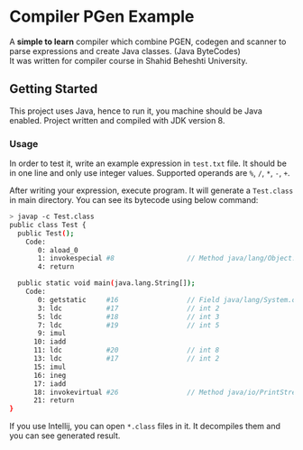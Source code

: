 # Compiler PGen Example 

A **simple to learn** compiler which combine PGEN, codegen and scanner to parse expressions and create
Java classes. (Java ByteCodes)  
It was written for compiler course in Shahid Beheshti University.

## Getting Started

This project uses Java, hence to run it, you machine should be Java enabled. 
Project written and compiled with JDK version 8.

### Usage

In order to test it, write an example expression in `test.txt` file. It should be 
in one line and only use integer values. Supported operands are `%`, `/`, `*`, `-`, `+`.

After writing your expression, execute program. It will generate a `Test.class` in main directory. 
You can see its bytecode using below command:
```bash
> javap -c Test.class
public class Test {
  public Test();
    Code:
       0: aload_0
       1: invokespecial #8                  // Method java/lang/Object."<init>":()V
       4: return

  public static void main(java.lang.String[]);
    Code:
       0: getstatic     #16                 // Field java/lang/System.out:Ljava/io/PrintStream;
       3: ldc           #17                 // int 2
       5: ldc           #18                 // int 3
       7: ldc           #19                 // int 5
       9: imul
      10: iadd
      11: ldc           #20                 // int 8
      13: ldc           #17                 // int 2
      15: imul
      16: ineg
      17: iadd
      18: invokevirtual #26                 // Method java/io/PrintStream.println:(I)V
      21: return
}
```
If you use Intellij, you can open `*.class` files in it. It decompiles them and you can see generated result.